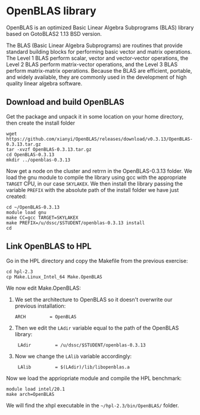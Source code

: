 # OpenBLAS library

OpenBLAS is an optimized Basic Linear Algebra Subprograms (BLAS) library based on GotoBLAS2 1.13 BSD version.

The BLAS (Basic Linear Algebra Subprograms) are routines that provide standard building blocks for performing basic vector and matrix operations. The Level 1 BLAS perform scalar, vector and vector-vector operations, the Level 2 BLAS perform matrix-vector operations, and the Level 3 BLAS perform matrix-matrix operations. Because the BLAS are efficient, portable, and widely available, they are commonly used in the development of high quality linear algebra software.

## Download and build OpenBLAS

Get the package and unpack it in some location on your home directory, then create the install folder

    wget https://github.com/xianyi/OpenBLAS/releases/download/v0.3.13/OpenBLAS-0.3.13.tar.gz
    tar -xvzf OpenBLAS-0.3.13.tar.gz
    cd OpenBLAS-0.3.13
	mkdir ../openblas-0.3.13

Now get a node on the cluster and retrrn in the OpenBLAS-0.3.13 folder.
We load the gnu module to compile the library using gcc with the appropriate `TARGET` CPU, in our case `SKYLAKEX`. 
We then install the library passing the variable `PREFIX` with the absolute path of the install folder we have just created:

    cd ~/OpenBLAS-0.3.13
    module load gnu
    make CC=gcc TARGET=SKYLAKEX 
    make PREFIX=/u/dssc/$STUDENT/openblas-0.3.13 install
	cd
    
## Link OpenBLAS to HPL

Go in the HPL directory and copy the Makefile from the previous exercise:

    cd hpl-2.3
    cp Make.Linux_Intel_64 Make.OpenBLAS

We now edit Make.OpenBLAS:
1.  We set the architecture to OpenBLAS so it doesn't overwrite our previous installation:

        ARCH         = OpenBLAS

2. Then we edit the `LAdir` variable equal to the path of the OpenBLAS library:

        LAdir         = /u/dssc/$STUDENT/openblas-0.3.13
    
3. Now we change the `LAlib` variable accordingly:

        LAlib         = $(LAdir)/lib/libopenblas.a
    
Now we load the appriopriate module and compile the HPL benchmark:

    module load intel/20.1
	make arch=OpenBLAS

We will find the xhpl executable in the `~/hpl-2.3/bin/OpenBLAS/` folder.
